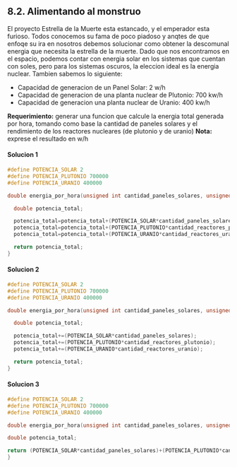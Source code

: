 ## 8.2. Alimentando al monstruo
El proyecto Estrella de la Muerte esta estancado, y el emperador esta furioso. Todos conocemos su fama de poco piadoso y anqtes de que enfoqe su ira en nosotros debemos solucionar como obtener la descomunal energia que necesita la estrella de la muerte. Dado que nos encontramos en el espacio, podemos contar con energia solar en los sistemas que cuentan con soles, pero para los sistemas oscuros, la eleccion ideal es la energia nuclear. Tambien sabemos lo siguiente: 
- Capacidad de generacion de un Panel Solar: 2 w/h
- Capacidad de generacion de una planta nuclear de Plutonio: 700  kw/h
- Capacidad de generacion una planta nuclear de Uranio: 400 kw/h

**Requerimiento:** generar una funcion que calcule la energia total generada por hora, tomando como base la cantidad de paneles solares y el rendimiento de los reactores nucleares (de plutonio y de uranio)
**Nota:** exprese el resultado en w/h

#### Solucion 1
```C
#define POTENCIA_SOLAR 2
#define POTENCIA_PLUTONIO 700000
#define POTENCIA_URANIO 400000

double energia_por_hora(unsigned int cantidad_paneles_solares, unsigned int cantidad_reactores_plutonio, unsigned int cantidad_reactores_Uranio) {

  double potencia_total;

  potencia_total=potencia_total+(POTENCIA_SOLAR*cantidad_paneles_solares);
  potencia_total=potencia_total+(POTENCIA_PLUTONIO*cantidad_reactores_plutonio);
  potencia_total=potencia_total+(POTENCIA_URANIO*cantidad_reactores_uranio);

  return potencia_total;
}
```

#### Solucion 2
```C
#define POTENCIA_SOLAR 2
#define POTENCIA_PLUTONIO 700000
#define POTENCIA_URANIO 400000

double energia_por_hora(unsigned int cantidad_paneles_solares, unsigned int cantidad_reactores_plutonio, unsigned int cantidad_reactores_Uranio) {

  double potencia_total;

  potencia_total+=(POTENCIA_SOLAR*cantidad_paneles_solares);
  potencia_total+=(POTENCIA_PLUTONIO*cantidad_reactores_plutonio);
  potencia_total+=(POTENCIA_URANIO*cantidad_reactores_uranio);

  return potencia_total;
}
```

#### Solucion 3
```C
#define POTENCIA_SOLAR 2
#define POTENCIA_PLUTONIO 700000
#define POTENCIA_URANIO 400000

double energia_por_hora(unsigned int cantidad_paneles_solares, unsigned int cantidad_reactores_plutonio, unsigned int cantidad_reactores_Uranio) {

double potencia_total;

return (POTENCIA_SOLAR*cantidad_paneles_solares)+(POTENCIA_PLUTONIO*cantidad_reactores_plutonio)+(POTENCIA_USANIO*cantidad_reactores_uranio);
}
```

